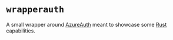 # `wrapperauth`

A small wrapper around [AzureAuth] meant to showcase some [Rust] capabilities.


[AzureAuth]: https://github.com/AzureAD/microsoft-authentication-cli
[Rust]: https://rust-lang.org